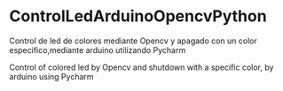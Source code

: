 # ControlLedArduinoOpencvPython

Control de led de colores mediante Opencv y apagado con un color especifico,mediante arduino utilizando Pycharm 

Control of colored led by Opencv and shutdown with a specific color, by arduino using Pycharm
